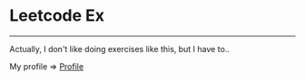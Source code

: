 # Leetcode Ex

---

Actually, I don't like doing exercises like this, but I have to..

My profile => [Profile](https://leetcode.com/weehowe_z/)
